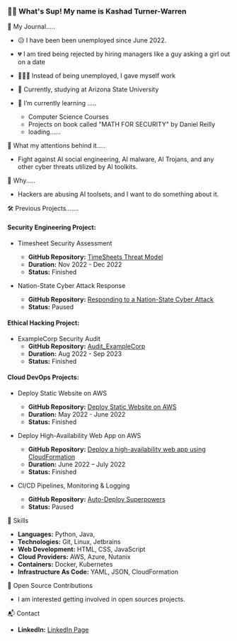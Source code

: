 ### 👋🏼 What's Sup! My name is Kashad Turner-Warren 

 📖 My Journal.....
  -  😥 I have been been unemployed since June 2022.
  -  💔 I am tired being rejected by hiring managers like a guy asking a girl out on a date
  -  👨🏽‍💼 Instead of being unemployed, I gave myself work
  - 🔭 Currently, studying at Arizona State University

  - 🌱 I’m currently learning .....
    - Computer Science Courses
    - Projects on book called "MATH FOR SECURITY" by Daniel Reilly
    - loading......

 💁 What my attentions behind it.....
  - Fight against AI social engineering, AI malware, AI Trojans, and any other cyber threats utilized by AI toolkits.

 💁 Why.....
  - Hackers are abusing AI toolsets, and I want to do something about it.


 🛠️ Previous Projects.......
  #### Security Engineering Project:
   - Timesheet Security Assessment
      - **GitHub Repository:** [TimeSheets Threat Model](https://github.com/krillavilla/TimeSheets-Threat-Model)
      - **Duration:** Nov 2022 - Dec 2022
      - **Status:** Finished
     
   - Nation-State Cyber Attack Response
      - **GitHub Repository:** [Responding to a Nation-State Cyber Attack](https://github.com/krillavilla/Responding-to-a-Nation-State-Cyber-Attack)
      - **Status:** Paused
      
  #### Ethical Hacking Project:
   - ExampleCorp Security Audit
      - **GitHub Repository:** [Audit_ExampleCorp](https://github.com/krillavilla/Audit_ExampleCorp)
      - **Duration:** Aug 2022 - Sep 2023
      - **Status:** Finished

  #### Cloud DevOps Projects:
  - Deploy Static Website on AWS
    - **GitHub Repository:** [Deploy Static Website on AWS](https://github.com/krillavilla/Deploy-Static-Website-on-AWS)
    - **Duration:** May 2022 - June 2022
    - **Status:** Finished

  - Deploy High-Availability Web App on AWS
    - **GitHub Repository:** [Deploy a high-availability web app using CloudFormation](https://github.com/krillavilla/Deploy-a-high-availability-web-app-using-CloudFormation)
    - **Duration:** June 2022 – July 2022
    - **Status:** Finished
     
  - CI/CD Pipelines, Monitoring & Logging
    - **GitHub Repository:** [Auto-Deploy Superpowers](https://github.com/krillavilla/Give-Your-Application-Auto-Deploy-Superpowers)
    - **Status:** Paused
         
 🚀 Skills
  - **Languages:** Python, Java, 
  - **Technologies:** Git, Linux, Jetbrains
  - **Web Development:** HTML, CSS, JavaScript
  - **Cloud Providers:** AWS, Azure, Nutanix
  - **Containers:** Docker, Kubernetes  
  - **Infrastructure As Code:** YAML, JSON, CloudFormation
  
 🤝 Open Source Contributions
  - I am interested getting involved in open sources projects.

 📬 Contact
  - **LinkedIn:** [LinkedIn Page](https://www.linkedin.com/in/krillavilla/)


<!--
**krillavilla/krillavilla** is a ✨ _special_ ✨ repository because its `README.md` (this file) appears on your GitHub profile.

Here are some ideas to get you started:

- 🌱 I’m currently learning ...
- 👯 I’m looking to collaborate on ...
- 🤔 I’m looking for help with ...
- 💬 Ask me about ...
- 📫 How to reach me: ...
- 😄 Pronouns: ...
- ⚡ Fun fact: ...
-->
